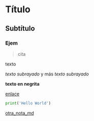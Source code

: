 # Título

## Subtítulo

### Ejem

> cita

texto

_texto subrayado_ y más *texto subrayado*

**texto en negrita**

[enlace](http://www.github.com)


```python
print('Hello World')
```

[otra_nota_md](nota.md)

